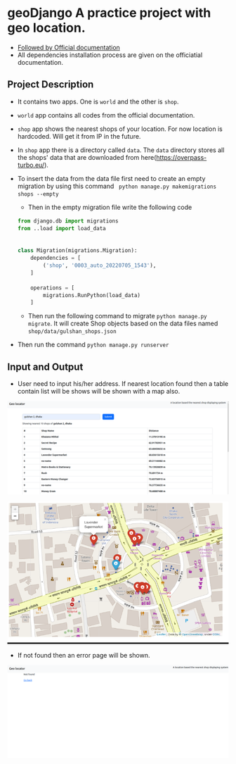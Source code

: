 # geoDjango A practice project with geo location.
* [Followed by Official documentation](https://docs.djangoproject.com/en/4.0/ref/contrib/gis/tutorial/#:~:text=GeoDjango%20is%20an%20included%20contrib,OGC%20geometries%20and%20raster%20data.)
* All dependencies installation process are given on the officiatial documentation.

## Project Description
* It contains two apps. One is `world` and the other is `shop`.
* `world` app contains all codes from the official documentation.
* `shop` app shows the nearest shops of your location. For now location is hardcoded. Will get it from IP in the future.
* In `shop` app there is a directory called `data`. The `data` directory stores all the shops' data that are downloaded from here(https://overpass-turbo.eu/).
* To insert the data from the data file first need to create an empty migration by using this command ` python manage.py makemigrations shops --empty`
  * Then in the empty migration file write the following code
  ```python
  from django.db import migrations
  from ..load import load_data
  
  
  class Migration(migrations.Migration):
      dependencies = [
          ('shop', '0003_auto_20220705_1543'),
      ]
  
      operations = [
          migrations.RunPython(load_data)
      ]
  
  ```
  * Then run the following command to migrate `python manage.py migrate`. It will create Shop objects based on the data files named `shop/data/gulshan_shops.json`

* Then run the command `python manage.py runserver`

## Input and Output
* User need to input his/her address. If nearest location found then a table contain list will be shows will be shown with a map also.

![image](input&table.png "Input and table")

![image](map.png "Map")

* If not found then an error page will be shown.

![image](not_found.png "Not found")
